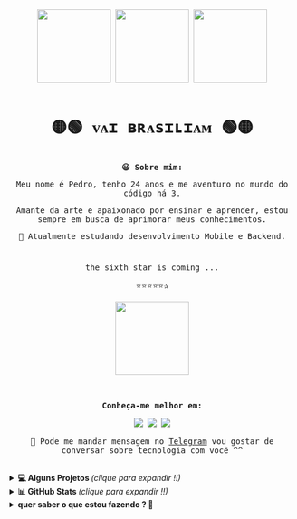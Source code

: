 <samp>
  <div align ="center" >
    <!--<img height ="60em" src="https://media.giphy.com/media/Qo2dupDib32rkTY4hX/giphy.gif"/>-->
    <img height = "130em" src="https://media.giphy.com/media/3tilNxulfDGUZ26Iwx/giphy.gif" />
    <img height = "130em" src="https://media.giphy.com/media/VVZJyMl82WO8LrrrK5/giphy.gif"/>
    <img height = "130em" src="https://media.giphy.com/media/Th49xtsrSFJVsIGtkB/giphy.gif"/>
  </div>
  <br>
  <h1 align="center">🟡🟢 ᴠᴀɪ ʙʀᴀsɪʟɪᴀᴍ 🟢🟡</h1>

  <br>
  <div align="center">
    <b>😃 Sobre mim:</b>
    <p>Meu nome é Pedro, tenho 24 anos e me aventuro no mundo do código há 3.</p>
    <p>Amante da arte e apaixonado por ensinar e aprender, estou sempre em busca de aprimorar meus conhecimentos.</p>
    <p>🌱 Atualmente estudando desenvolvimento Mobile e Backend.</p>
    <h1></h1>
    <p>the sixth star is coming ...</p>
    <p>⭐⭐⭐⭐⭐✰</p>
     <div align ="center">
      <img height = "130em" src="https://media.giphy.com/media/tkzfoxijYuxNK/giphy.gif" />
      <!--<img height = "130em" src="https://media.giphy.com/media/4JUadKw9UKT6i461rV/giphy.gif"/>-->
    </div>
   </div>
  
<br>
<br>
  <div align= "center">
   <p><b> Conheça-me melhor em: </b></p>
    <a href="https://twitter.com/pdrtuche" target="_blank"><img src="https://img.shields.io/badge/Twitter-1DA1F2?style=for-the-badge&logo=twitter&logoColor=white" target="_blank"></a>
    <a href="https://instagram.com/pdr0nvs" target="_blank"><img src="https://img.shields.io/badge/-Instagram-%23E4405F?style=for-the-badge&logo=instagram&logoColor=white" target="_blank"></a>
    <a href="https://www.linkedin.com/in/pdr-neves" target="_blank"><img src="https://img.shields.io/badge/LinkedIn-0077B5?style=for-the-badge&logo=linkedin&logoColor=white" target="_blank"></a>
 <br>
   <p>📲 Pode me mandar mensagem no <a href ="https://t.me/pdrTuche">Telegram</a> vou gostar de conversar sobre tecnologia com você ^^</p>
  </div>
  
</samp>
<br>

<details>
  <summary> <b>💻 Alguns Projetos </b> <i >(clique para expandir !!)</i> </summary>
  <br>
<div align="center">
  <h4>💾 Concluídos:</h4>
 
  <a href="https://github.com/pdr-tuche/ChocolateyDevPackages">
    <img src="https://github-readme-stats.vercel.app/api/pin/?username=pdr-tuche&show_icons=true&line_height=20&theme=tokyonight&hide_border=true&repo=ChocolateyDevPackages" />
  </a>
  <a href="https://github.com/pdr-tuche/CRUDJavaSwing">
    <img src="https://github-readme-stats.vercel.app/api/pin/?username=pdr-tuche&show_icons=true&line_height=20&theme=tokyonight&hide_border=true&repo=CRUDJavaSwing" />
  </a>
  <a href="https://github.com/pdr-tuche/tic-tac-toe">
    <img src="https://github-readme-stats.vercel.app/api/pin/?username=pdr-tuche&show_icons=true&line_height=20&theme=tokyonight&hide_border=true&repo=tic-tac-toe" />
  </a>
  <a href="https://github.com/pdr-tuche/cadastro_Fliperama">
    <img src="https://github-readme-stats.vercel.app/api/pin/?username=pdr-tuche&show_icons=true&line_height=20&theme=tokyonight&hide_border=true&repo=cadastro_Fliperama" />
  </a>
  <a href="https://github.com/pdr-tuche/xboxClone">
    <img src="https://github-readme-stats.vercel.app/api/pin/?username=pdr-tuche&show_icons=true&line_height=20&theme=tokyonight&hide_border=true&repo=xboxClone" />
  </a>
  </a>
    <a href="https://github.com/pdr-tuche/NLW-Esports-Explorer">
    <img src="https://github-readme-stats.vercel.app/api/pin/?username=pdr-tuche&show_icons=true&line_height=20&theme=tokyonight&hide_border=true&repo=NLW-Esports-Explorer" />
  </a>
      
  <h4> 🚀 Em desenvolvimento: </h4>
  <a href="https://github.com/pdr-tuche/ReactPokedex">
    <img src="https://github-readme-stats.vercel.app/api/pin/?username=pdr-tuche&show_icons=true&line_height=20&theme=tokyonight&hide_border=true&repo=ReactPokedex" />
  </a>
  <br>
  <h4>🦊 voce pode encontrar alguns estudos com <code>Python</code> e <code>Java</code> no meu <a href="https://gitlab.com/pdr-tuche">GitLab.</a></h4>
  <a href="https://gitlab.com/pdr-tuche"><img src="https://img.shields.io/badge/GitLab-330F63?style=for-the-badge&logo=gitlab&logoColor=white"/></a>
</div>
</details>
<details>
  <summary> <b>📊 GitHub Stats </b><i >(clique para expandir !!)</i> </summary>
  <br>
<div align="center">
  <a href = "https://github.com/pdr0nvs">
        <img height="180em" src="https://github-readme-stats.vercel.app/api?username=pdr-tuche&show_icons=true&line_height=20&theme=tokyonight&hide_border=true&hide_rank=true&include_all_commits=true&count_private=true&locale=pt-br">
        <img height="180em" src="https://github-readme-streak-stats.herokuapp.com/?user=pdr-tuche&theme=tokyonight&hide_border=true&locale=pt-br&fire=FF6347">
        <img height="180em" src="https://github-readme-stats.vercel.app/api/top-langs/?username=pdr-tuche&langs_count=6&layout=compact&line_height=30&hide=Tcl&locale=pt-br&theme=tokyonight&hide_border=true"> 
    </a>
</div>
  <samp>
  <div align="center">
    <p><b>Profile Views:</b></p>
  <img height ="20px" src="https://profile-counter.glitch.me/{pdr-tuche}/count.svg"> 
 <!--<img src="https://komarev.com/ghpvc/?username=pdr-tuche&style=flat-square&color=1a1b27&label=profile+views"> -->
  </div>
</samp>
</details>

<div align="left">
    <details>
      <summary><b>quer saber o que estou fazendo ? 👀</b></summary>
    <a href="https://beacons.ai/pdrtuche">
      <div align = "center">
    <img height="180em" src="https://lanyard.cnrad.dev/api/259092600978407435?idleMessage=Nothing%20at%20the%20moment%20...%20Maybe%20i'm%20sleeping%20zzz&animated=true&theme=dark&borderRadius=30px&hideBadges=false&hideDiscrim=true&bg=1a1b27&hideTimestamp=true"/>
      </div>
    </a>
      <p align = "center">🧐 you curious !!</p>
    </details>
 </div>
